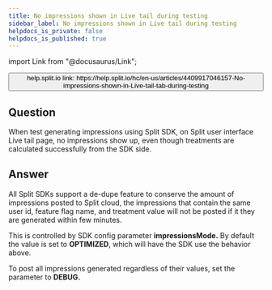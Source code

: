 ```yaml
---
title: No impressions shown in Live tail during testing
sidebar_label: No impressions shown in Live tail during testing
helpdocs_is_private: false
helpdocs_is_published: true
---
```


import Link from "@docusaurus/Link";

<p>
  <button style={{borderRadius:'8px', border:'1px', fontFamily:'Courier New', fontWeight:'800', textAlign:'left'}}> help.split.io link: https://help.split.io/hc/en-us/articles/4409917046157-No-impressions-shown-in-Live-tail-tab-during-testing </button>
</p>

<h2 id="question" class="header-anchor">Question</h2>
<p>
  When test generating impressions using Split SDK, on Split user interface Live
  tail page, no impressions show up, even though treatments are calculated successfully
  from the SDK side.
</p>
<h2 id="answer" class="header-anchor">Answer</h2>
<p>
  All Split SDKs support a de-dupe feature to conserve the amount of impressions
  posted to Split cloud, the impressions that contain the same user id, feature
  flag name, and treatment value will not be posted if it they are generated within
  few minutes.
</p>
<p>
  This is controlled by SDK config parameter <strong>impressionsMode.</strong>
  By default the value is set to <strong>OPTIMIZED</strong>, which will have the
  SDK use the behavior above.
</p>
<p>
  To post all impressions generated regardless of their values, set the parameter
  to <strong>DEBUG.</strong>
</p>